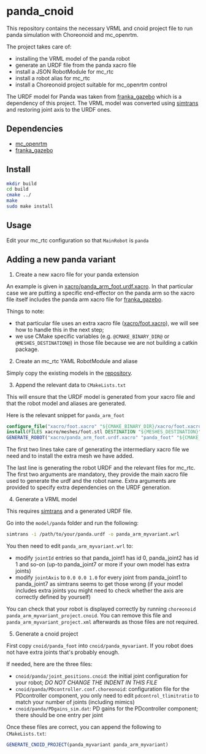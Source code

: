 panda\_cnoid
==

This repository contains the necessary VRML and cnoid project file to run panda simulation with Choreonoid and mc\_openrtm.

The project takes care of:
- installing the VRML model of the panda robot
- generate an URDF file from the panda xacro file
- install a JSON RobotModule for mc\_rtc
- install a robot alias for mc\_rtc
- install a Choreonoid project suitable for mc\_openrtm control

The URDF model for Panda was taken from [franka\_gazebo](https://github.com/mkrizmancic/franka_gazebo) which is a dependency of this project. The VRML model was converted using [simtrans](https://github.com/fkanehiro/simtrans) and restoring joint axis to the URDF ones.

Dependencies
--

- [mc\_openrtm](https://gite.lirmm.fr/multi-contact/mc_openrtm)
- [franka_gazebo]

Install
--

```bash
mkdir build
cd build
cmake ../
make
sudo make install
```

Usage
--

Edit your mc\_rtc configuration so that `MainRobot` is `panda`

Adding a new panda variant
--

1. Create a new xacro file for your panda extension

An example is given in [xacro/panda_arm_foot.urdf.xacro](xacro/panda_arm_foot.urdf.xacro). In that particular case we are putting a specific end-effector on the panda arm so the xacro file itself includes the panda arm xacro file for [franka_gazebo].

Things to note:
- that particular file uses an extra xacro file ([xacro/foot.xacro](xacro/foot.xacro)), we will see how to handle this in the next step;
- we use CMake specific variables (e.g. `@CMAKE_BINARY_DIR@` or `@MESHES_DESTINATION@`) in those file because we are not building a catkin package.

2. Create an mc\_rtc YAML RobotModule and aliase

Simply copy the existing models in the [repository](model/).

3. Append the relevant data to `CMakeLists.txt`

This will ensure that the URDF model is generated from your xacro file and that the robot model and aliases are generated.

Here is the relevant snippet for `panda_arm_foot`

```cmake
configure_file("xacro/foot.xacro" "${CMAKE_BINARY_DIR}/xacro/foot.xacro" @ONLY)
install(FILES xacro/meshes/foot.stl DESTINATION "${MESHES_DESTINATION}")
GENERATE_ROBOT("xacro/panda_arm_foot.urdf.xacro" "panda_foot" "${CMAKE_BINARY_DIR}/xacro/foot.xacro")
```

The first two lines take care of generating the intermediary xacro file we need and to install the extra mesh we have added.

The last line is generating the robot URDF and the relevant files for mc\_rtc. The first two arguments are mandatory, they provide the main xacro file used to generate the urdf and the robot name. Extra arguments are provided to specify extra dependencies on the URDF generation.

4. Generate a VRML model

This requires [simtrans] and a generated URDF file.

Go into the `model/panda` folder and run the following:

```bash
simtrans -i /path/to/your/panda.urdf -o panda_arm_myvariant.wrl
```

You then need to edit `panda_arm_myvariant.wrl` to:

- modify `jointId` entries so that panda\_joint1 has id 0, panda\_joint2 has id 1 and so-on (up-to panda\_joint7 or more if your own model has extra joints)
- modify `jointAxis` to `0.0 0.0 1.0` for every joint from panda\_joint1 to panda\_joint7 as simtrans seems to get those wrong (if your model includes extra joints you might need to check whether the axis are correctly defined by yourself)

You can check that your robot is displayed correctly by running `choreonoid panda_arm_myvariant_project.cnoid`. You can remove this file and `panda_arm_myvariant_project.xml` afterwards as those files are not required.

5. Generate a cnoid project

First copy `cnoid/panda_foot` into `cnoid/panda_myvariant`. If you robot does not have extra joints that's probably enough.

If needed, here are the three files:
- `cnoid/panda/joint_positions.cnoid`: the initial joint configuration for your robot; *DO NOT CHANGE THE INDENT IN THIS FILE*
- `cnoid/panda/PDcontroller.conf.choreonoid`: configuration file for the PDcontroller component, you only need to edit `pdcontrol_tlimitratio` to match your number of joints (including mimics)
- `cnoid/panda/PDgains_sim.dat`: PD gains for the PDcontroller component; there should be one entry per joint

Once these files are correct, you can append the following to `CMakeLists.txt`:

```cmake
GENERATE_CNOID_PROJECT(panda_myvariant panda_arm_myvariant)
```

[franka_gazebo]: https://github.com/mkrizmancic/franka_gazebo
[simtrans]: https://github.com/fkanehiro/simtrans
